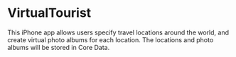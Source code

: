 # VirtualTourist
 This iPhone app allows users specify travel locations around the world, and create virtual photo albums for each location. The locations and photo albums will be stored in Core Data.
